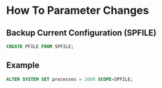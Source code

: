 # How To Parameter Changes

## Backup Current Configuration (SPFILE)
```sql
CREATE PFILE FROM SPFILE;
```


## Example
```sql
ALTER SYSTEM SET processes = 2000 SCOPE=SPFILE;
```
